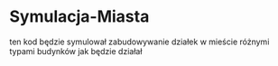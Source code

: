 # Symulacja-Miasta

ten kod będzie symulował zabudowywanie działek w mieście różnymi typami budynków jak będzie działał
